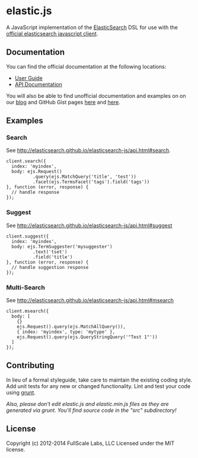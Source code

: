 # elastic.js

A JavaScript implementation of the [ElasticSearch](http://www.elasticsearch.org/) DSL for use with the [official elasticsearch javascript client](http://elasticsearch.github.io/elasticsearch-js/index.html).  

## Documentation
You can find the official documentation at the following locations:

- [User Guide](http://www.fullscale.co/elasticjs)
- [API Documentation](http://docs.fullscale.co/elasticjs/)

You will also be able to find unofficial documentation and examples on on our
[blog](http://www.fullscale.co/blog/) and GitHub Gist pages [here](https://gist.github.com/mattweber)
and [here](https://gist.github.com/egaumer).

## Examples

### Search

See http://elasticsearch.github.io/elasticsearch-js/api.html#search.

```
client.search({
  index: 'myindex',
  body: ejs.Request()
          .query(ejs.MatchQuery('title', 'test'))
          .facet(ejs.TermsFacet('tags').field('tags'))
}, function (error, response) {
  // handle response
});
```

### Suggest

See http://elasticsearch.github.io/elasticsearch-js/api.html#suggest

```
client.suggest({
  index: 'myindex',
  body: ejs.TermSuggester('mysuggester')
          .text('tset')
          .field('title')
}, function (error, response) {
  // handle suggestion response
});
```

### Multi-Search

See http://elasticsearch.github.io/elasticsearch-js/api.html#msearch

```
client.msearch({
  body: [
    {}
    ejs.Request().query(ejs.MatchAllQuery()),
    { index: 'myindex', type: 'mytype' },
    ejs.Request().query(ejs.QueryStringQuery('"Test 1"'))
  ]
});
```

## Contributing
In lieu of a formal styleguide, take care to maintain the existing coding style. Add unit tests for any new or changed functionality. Lint and test your code using [grunt](http://gruntjs.com/).

_Also, please don't edit elastic.js and elastic.min.js files as they are generated via grunt. You'll find source code in the "src" subdirectory!_

## License
Copyright (c) 2012-2014 FullScale Labs, LLC
Licensed under the MIT license.
